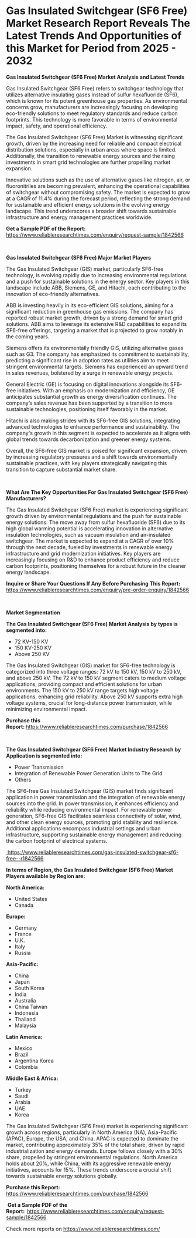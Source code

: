 <p><h1>Gas Insulated Switchgear (SF6 Free) Market Research Report Reveals The Latest Trends And Opportunities of this Market for Period from 2025 - 2032</h1></p><p><strong>Gas Insulated Switchgear (SF6 Free) Market Analysis and Latest Trends</strong></p>
<p><p>Gas Insulated Switchgear (SF6 Free) refers to switchgear technology that utilizes alternative insulating gases instead of sulfur hexafluoride (SF6), which is known for its potent greenhouse gas properties. As environmental concerns grow, manufacturers are increasingly focusing on developing eco-friendly solutions to meet regulatory standards and reduce carbon footprints. This technology is more favorable in terms of environmental impact, safety, and operational efficiency.</p><p>The Gas Insulated Switchgear (SF6 Free) Market is witnessing significant growth, driven by the increasing need for reliable and compact electrical distribution solutions, especially in urban areas where space is limited. Additionally, the transition to renewable energy sources and the rising investments in smart grid technologies are further propelling market expansion. </p><p>Innovative solutions such as the use of alternative gases like nitrogen, air, or fluoronitriles are becoming prevalent, enhancing the operational capabilities of switchgear without compromising safety. The market is expected to grow at a CAGR of 11.4% during the forecast period, reflecting the strong demand for sustainable and efficient energy solutions in the evolving energy landscape. This trend underscores a broader shift towards sustainable infrastructure and energy management practices worldwide.</p></p>
<p><strong>Get a Sample PDF of the Report:&nbsp;</strong> <a href="https://www.reliableresearchtimes.com/enquiry/request-sample/1842566?utm_campaign=3258&utm_medium=2&utm_source=Github&utm_content=ia&utm_term=26032025&utm_id=gas-insulated-switchgear-sf6-free">https://www.reliableresearchtimes.com/enquiry/request-sample/1842566</a></p>
<p>&nbsp;</p>
<p><strong>Gas Insulated Switchgear (SF6 Free) Major Market Players</strong></p>
<p><p>The Gas Insulated Switchgear (GIS) market, particularly SF6-free technology, is evolving rapidly due to increasing environmental regulations and a push for sustainable solutions in the energy sector. Key players in this landscape include ABB, Siemens, GE, and Hitachi, each contributing to the innovation of eco-friendly alternatives.</p><p>ABB is investing heavily in its eco-efficient GIS solutions, aiming for a significant reduction in greenhouse gas emissions. The company has reported robust market growth, driven by a strong demand for smart grid solutions. ABB aims to leverage its extensive R&D capabilities to expand its SF6-free offerings, targeting a market that is projected to grow notably in the coming years.</p><p>Siemens offers its environmentally friendly GIS, utilizing alternative gases such as G3. The company has emphasized its commitment to sustainability, predicting a significant rise in adoption rates as utilities aim to meet stringent environmental targets. Siemens has experienced an upward trend in sales revenues, bolstered by a surge in renewable energy projects.</p><p>General Electric (GE) is focusing on digital innovations alongside its SF6-free initiatives. With an emphasis on modernization and efficiency, GE anticipates substantial growth as energy diversification continues. The company’s sales revenue has been supported by a transition to more sustainable technologies, positioning itself favorably in the market.</p><p>Hitachi is also making strides with its SF6-free GIS solutions, integrating advanced technologies to enhance performance and sustainability. The company's growth in this segment is expected to accelerate as it aligns with global trends towards decarbonization and greener energy systems.</p><p>Overall, the SF6-free GIS market is poised for significant expansion, driven by increasing regulatory pressures and a shift towards environmentally sustainable practices, with key players strategically navigating this transition to capture substantial market share.</p></p>
<p>&nbsp;</p>
<p><strong>What Are The Key Opportunities For Gas Insulated Switchgear (SF6 Free) Manufacturers?</strong></p>
<p><p>The Gas Insulated Switchgear (SF6 Free) market is experiencing significant growth driven by environmental regulations and the push for sustainable energy solutions. The move away from sulfur hexafluoride (SF6) due to its high global warming potential is accelerating innovation in alternative insulation technologies, such as vacuum insulation and air-insulated switchgear. The market is expected to expand at a CAGR of over 10% through the next decade, fueled by investments in renewable energy infrastructure and grid modernization initiatives. Key players are increasingly focusing on R&D to enhance product efficiency and reduce carbon footprints, positioning themselves for a robust future in the cleaner energy landscape.</p></p>
<p><strong>Inquire or Share Your Questions If Any Before Purchasing This Report:</strong> <a href="https://www.reliableresearchtimes.com/enquiry/pre-order-enquiry/1842566?utm_campaign=3258&utm_medium=2&utm_source=Github&utm_content=ia&utm_term=26032025&utm_id=gas-insulated-switchgear-sf6-free">https://www.reliableresearchtimes.com/enquiry/pre-order-enquiry/1842566</a></p>
<p>&nbsp;</p>
<p><strong>Market Segmentation</strong></p>
<p><strong>The Gas Insulated Switchgear (SF6 Free) Market Analysis by types is segmented into:</strong></p>
<p><ul><li>72 KV-150 KV</li><li>150 KV-250 KV</li><li>Above 250 KV</li></ul></p>
<p><p>The Gas Insulated Switchgear (GIS) market for SF6-free technology is categorized into three voltage ranges: 72 kV to 150 kV, 150 kV to 250 kV, and above 250 kV. The 72 kV to 150 kV segment caters to medium voltage applications, providing compact and efficient solutions for urban environments. The 150 kV to 250 kV range targets high voltage applications, enhancing grid reliability. Above 250 kV supports extra high voltage systems, crucial for long-distance power transmission, while minimizing environmental impact.</p></p>
<p><strong>Purchase this Report:&nbsp;</strong><a href="https://www.reliableresearchtimes.com/purchase/1842566?utm_campaign=3258&utm_medium=2&utm_source=Github&utm_content=ia&utm_term=26032025&utm_id=gas-insulated-switchgear-sf6-free">https://www.reliableresearchtimes.com/purchase/1842566</a></p>
<p>&nbsp;</p>
<p><strong>The Gas Insulated Switchgear (SF6 Free) Market Industry Research by Application is segmented into:</strong></p>
<p><ul><li>Power Transmission</li><li>Integration of Renewable Power Generation Units to The Grid</li><li>Others</li></ul></p>
<p><p>The SF6-free Gas Insulated Switchgear (GIS) market finds significant application in power transmission and the integration of renewable energy sources into the grid. In power transmission, it enhances efficiency and reliability while reducing environmental impact. For renewable power generation, SF6-free GIS facilitates seamless connectivity of solar, wind, and other clean energy sources, promoting grid stability and resilience. Additional applications encompass industrial settings and urban infrastructure, supporting sustainable energy management and reducing the carbon footprint of electrical systems.</p></p>
<p><a href="https://www.reliableresearchtimes.com/gas-insulated-switchgear-sf6-free--r1842566?utm_campaign=3258&utm_medium=2&utm_source=Github&utm_content=ia&utm_term=26032025&utm_id=gas-insulated-switchgear-sf6-free">&nbsp;https://www.reliableresearchtimes.com/gas-insulated-switchgear-sf6-free--r1842566</a></p>
<p><strong>In terms of Region, the Gas Insulated Switchgear (SF6 Free) Market Players available by Region are:</strong></p>
<p>
    <p> <strong> North America: </strong>
        <ul>
            <li>United States</li>
            <li>Canada</li>
        </ul>
        </p> 
    <p> <strong> Europe: </strong>
        <ul>
            <li>Germany</li>
            <li>France</li>
            <li>U.K.</li>
            <li>Italy</li>
            <li>Russia</li>
        </ul>
        </p> 
    <p> <strong> Asia-Pacific: </strong>
        <ul>
            <li>China</li>
            <li>Japan</li>
            <li>South Korea</li>
            <li>India</li>
            <li>Australia</li>
            <li>China Taiwan</li>
            <li>Indonesia</li>
            <li>Thailand</li>
            <li>Malaysia</li>
        </ul>
        </p> 
    <p> <strong> Latin America: </strong>
        <ul>
            <li>Mexico</li>
            <li>Brazil</li>
            <li>Argentina Korea</li>
            <li>Colombia</li>
        </ul>
        </p> 
    <p> <strong> Middle East & Africa: </strong>
        <ul>
            <li>Turkey</li>
            <li>Saudi</li>
            <li>Arabia</li>
            <li>UAE</li>
            <li>Korea</li>
        </ul>
    </p>
    </p>
<p><p>The Gas Insulated Switchgear (SF6 Free) market is experiencing significant growth across regions, particularly in North America (NA), Asia-Pacific (APAC), Europe, the USA, and China. APAC is expected to dominate the market, contributing approximately 35% of the total share, driven by rapid industrialization and energy demands. Europe follows closely with a 30% share, propelled by stringent environmental regulations. North America holds about 20%, while China, with its aggressive renewable energy initiatives, accounts for 15%. These trends underscore a crucial shift towards sustainable energy solutions globally.</p></p>
<p><strong>Purchase this Report: </strong><a href="https://www.reliableresearchtimes.com/purchase/1842566?utm_campaign=3258&utm_medium=2&utm_source=Github&utm_content=ia&utm_term=26032025&utm_id=gas-insulated-switchgear-sf6-free">https://www.reliableresearchtimes.com/purchase/1842566</a></p>
<p>&nbsp;<strong>Get a Sample PDF of the Report:&nbsp;&nbsp;</strong><a href="https://www.reliableresearchtimes.com/enquiry/request-sample/1842566?utm_campaign=3258&utm_medium=2&utm_source=Github&utm_content=ia&utm_term=26032025&utm_id=gas-insulated-switchgear-sf6-free">https://www.reliableresearchtimes.com/enquiry/request-sample/1842566</a></p>
<p><strong></strong></p>
<p>Check more reports on <a href="https://www.reliableresearchtimes.com/?utm_campaign=3258&utm_medium=2&utm_source=Github&utm_content=ia&utm_term=26032025&utm_id=gas-insulated-switchgear-sf6-free">https://www.reliableresearchtimes.com/</a></p>